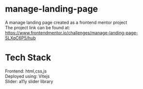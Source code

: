 # manage-landing-page
A manage landing page created as a frontend mentor project  
The project link can be found at: https://www.frontendmentor.io/challenges/manage-landing-page-SLXqC6P5/hub


# Tech Stack
Frontend: html,css,js  
Deployed using: Vitejs  
Slider: a11y slider library  
